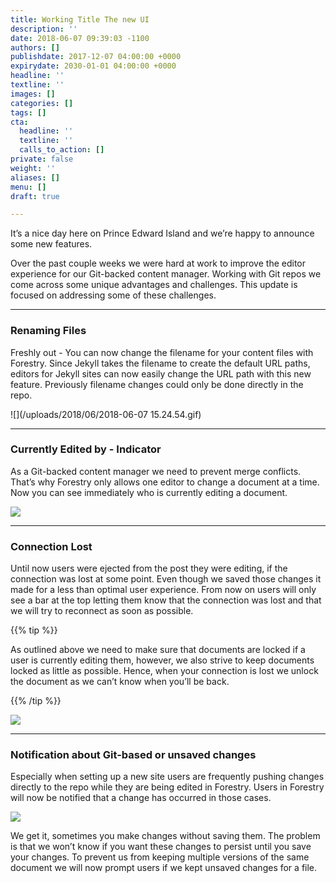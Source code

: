 ```yaml
---
title: Working Title The new UI
description: ''
date: 2018-06-07 09:39:03 -1100
authors: []
publishdate: 2017-12-07 04:00:00 +0000
expirydate: 2030-01-01 04:00:00 +0000
headline: ''
textline: ''
images: []
categories: []
tags: []
cta:
  headline: ''
  textline: ''
  calls_to_action: []
private: false
weight: ''
aliases: []
menu: []
draft: true

---
```

It’s a nice day here on Prince Edward Island and we’re happy to announce some new features.

Over the past couple weeks we were hard at work to improve the editor experience for our Git-backed content manager. Working with Git repos we come across some unique advantages and challenges. This update is focused on addressing some of these challenges.

---

### Renaming Files

Freshly out - You can now change the filename for your content files with Forestry. Since Jekyll takes the filename to create the default URL paths, editors for Jekyll sites can now easily change the URL path with this new feature. Previously filename changes could only be done directly in the repo.

![](/uploads/2018/06/2018-06-07 15.24.54.gif)

---

### Currently Edited by - Indicator

As a Git-backed content manager we need to prevent merge conflicts. That’s why Forestry only allows one editor to change a document at a time. Now you can see immediately who is currently editing a document.

![](/uploads/2018/06/status-indicator.png)

---

### Connection Lost

Until now users were ejected from the post they were editing, if the connection was lost at some point. Even though we saved those changes it made for a less than optimal user experience. From now on users will only see a bar at the top letting them know that the connection was lost and that we will try to reconnect as soon as possible.

{{% tip %}}

As outlined above we need to make sure that documents are locked if a user is currently editing them, however, we also strive to keep documents locked as little as possible. Hence, when your connection is lost we unlock the document as we can’t know when you’ll be back.

{{% /tip %}}

![](/uploads/2018/06/connection-lost-arrow.png)

---

### Notification about Git-based or unsaved changes

Especially when setting up a new site users are frequently pushing changes directly to the repo while they are being edited in Forestry. Users in Forestry will now be notified that a change has occurred in those cases.

![](/uploads/2018/06/someone-updated.png)

We get it, sometimes you make changes without saving them. The problem is that we won’t know if you want these changes to persist until you save your changes. To prevent us from keeping multiple versions of the same document we will now prompt users if we kept unsaved changes for a file.